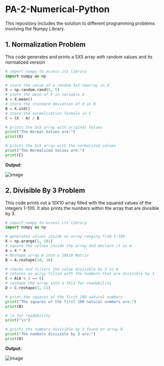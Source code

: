 # PA-2-Numerical-Python
This repository includes the solution to different programming problems involving the Numpy Library. 

## 1. Normalization Problem
This code generates and prints a 5X5 array with random values and its normalized version 
```python
# import numpy to access its library
import numpy as np

# store the value of a random 5x5 ndarray in X
X = np.random.rand(5, 5)
# store the mean of X in variable A
A = X.mean()
# store the standard deviation of X in B
B = X.std()
# store the normalization formula in C
C = (X - A) / B

# prints the 5x5 array with original Values
print("The Normal Values are:")
print(X)

# prints the 5x5 array with the normalized values
print("The Normalized Values are:")
print(C)
```
**Output:** 

![image](https://github.com/user-attachments/assets/f5f13a19-2b67-4ea8-a52a-ee6f63b935d0)

## 2. Divisible By 3 Problem
This code prints out a 10X10 array filled with the squared values of the integers 1-100. It also prints the numbers within the array that are divisible by 3. 
```python
# import numpy to access its library
import numpy as np

# generates values inside an array ranging from 1-100 
X = np.arange(1, 101)
# square the values inside the array and declare it as A 
A = X * X
# Reshape array A into a 10X10 Matrix
B = A.reshape(10, 10)

# checks and filters the value divisible by 3 in A 
# returns an array filled with the numbers that are divisible by 3
C = A[A % 3 == 0]
# reshape the array into a 3X11 for readability 
D = C.reshape(3, 11)

# print the squares of the first 100 natural numbers
print("The squares of the first 100 natural numbers are:")
print(B)

# \n for readability 
print("\n") 

# prints the numbers divisible by 3 found on array B 
print("The numbers divisible by 3 are:")
print(D)
```
**Output:** 

![image](https://github.com/user-attachments/assets/152bf7e6-133f-42eb-a954-aae979a0bcc5)
